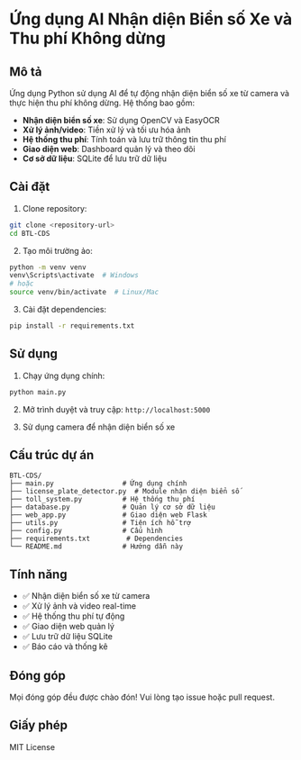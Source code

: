 # Ứng dụng AI Nhận diện Biển số Xe và Thu phí Không dừng

## Mô tả
Ứng dụng Python sử dụng AI để tự động nhận diện biển số xe từ camera và thực hiện thu phí không dừng. Hệ thống bao gồm:

- **Nhận diện biển số xe**: Sử dụng OpenCV và EasyOCR
- **Xử lý ảnh/video**: Tiền xử lý và tối ưu hóa ảnh
- **Hệ thống thu phí**: Tính toán và lưu trữ thông tin thu phí
- **Giao diện web**: Dashboard quản lý và theo dõi
- **Cơ sở dữ liệu**: SQLite để lưu trữ dữ liệu

## Cài đặt

1. Clone repository:
```bash
git clone <repository-url>
cd BTL-CDS
```

2. Tạo môi trường ảo:
```bash
python -m venv venv
venv\Scripts\activate  # Windows
# hoặc
source venv/bin/activate  # Linux/Mac
```

3. Cài đặt dependencies:
```bash
pip install -r requirements.txt
```

## Sử dụng

1. Chạy ứng dụng chính:
```bash
python main.py
```

2. Mở trình duyệt và truy cập: `http://localhost:5000`

3. Sử dụng camera để nhận diện biển số xe

## Cấu trúc dự án

```
BTL-CDS/
├── main.py                 # Ứng dụng chính
├── license_plate_detector.py  # Module nhận diện biển số
├── toll_system.py          # Hệ thống thu phí
├── database.py             # Quản lý cơ sở dữ liệu
├── web_app.py              # Giao diện web Flask
├── utils.py                # Tiện ích hỗ trợ
├── config.py               # Cấu hình
├── requirements.txt         # Dependencies
└── README.md               # Hướng dẫn này
```

## Tính năng

- ✅ Nhận diện biển số xe từ camera
- ✅ Xử lý ảnh và video real-time
- ✅ Hệ thống thu phí tự động
- ✅ Giao diện web quản lý
- ✅ Lưu trữ dữ liệu SQLite
- ✅ Báo cáo và thống kê

## Đóng góp

Mọi đóng góp đều được chào đón! Vui lòng tạo issue hoặc pull request.

## Giấy phép

MIT License 